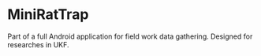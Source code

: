 # MiniRatTrap
  Part of a full Android application for field work data gathering. Designed for researches in UKF.
